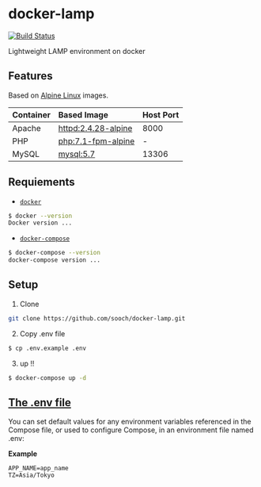 # docker-lamp
[![Build Status](https://travis-ci.org/sooch/docker-lamp.svg?branch=master)](https://travis-ci.org/sooch/docker-lamp)

Lightweight LAMP environment on docker


## Features
Based on [Alpine Linux](https://alpinelinux.org/) images.

|Container|Based Image|Host Port|
|:--|:--|:--|
|Apache|[httpd:2.4.28-alpine](https://github.com/docker-library/httpd/blob/5b3b87b10907617b0d69af4308ae1dfa21ccf703/2.4/alpine/Dockerfile)|8000|
|PHP|[php:7.1-fpm-alpine](https://github.com/docker-library/php/blob/0bb4068bd639ba98631bc2999e0d20cae583ec00/7.1/alpine3.4/fpm/Dockerfile)|-|
|MySQL|[mysql:5.7](https://github.com/docker-library/mysql/blob/0590e4efd2b31ec794383f084d419dea9bc752c4/5.7/Dockerfile)|13306|


## Requiements
- [`docker`](https://www.docker.com/
) 
```bash
$ docker --version
Docker version ...
```
- [`docker-compose`](https://docs.docker.com/compose/)
```bash
$ docker-compose --version
docker-compose version ...
```


## Setup
1. Clone
```bash
git clone https://github.com/sooch/docker-lamp.git
```

2. Copy .env file
```bash
$ cp .env.example .env
```

3. up !!
```bash
$ docker-compose up -d
```


## [The .env file](https://docs.docker.com/compose/environment-variables/#the-env-file)
You can set default values for any environment variables referenced in the Compose file, or used to configure Compose, in an environment file named .env:

**Example**
```.env
APP_NAME=app_name
TZ=Asia/Tokyo
```
